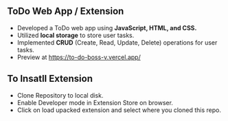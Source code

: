## ToDo Web App / Extension

- Developed a ToDo web app using **JavaScript, HTML, and CSS.**
- Utilized **local storage** to store user tasks.
- Implemented **CRUD** (Create, Read, Update, Delete) operations for user tasks.
- Preview at https://to-do-boss-v.vercel.app/

## To Insatll Extension
- Clone Repository to local disk.
- Enable Developer mode in Extension Store on browser.
- Click on load upacked extension and select where you cloned this repo.
